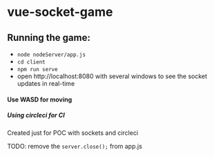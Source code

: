 # vue-socket-game

## Running the game:
- `node nodeServer/app.js`
- `cd client`
- `npm run serve`
- open http://localhost:8080 with several windows to see the socket updates  in real-time

#### Use WASD for moving

##### Using circleci for CI


Created just for POC with sockets and circleci

TODO: remove the `server.close();` from app.js 
